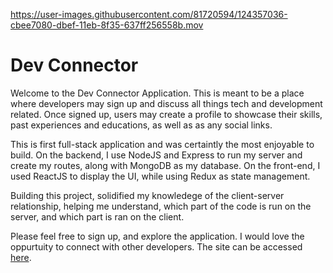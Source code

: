

https://user-images.githubusercontent.com/81720594/124357036-cbee7080-dbef-11eb-8f35-637ff256558b.mov

# Dev Connector

Welcome to the Dev Connector Application. This is meant to be a place where developers may sign up and discuss all things tech 
and development related. Once signed up, users may create a profile to showcase their skills, past experiences and educations,
as well as as any social links. 

This is first full-stack application and was certaintly the most enjoyable to build. On the backend, I use NodeJS and Express to run my server and create my routes, along with MongoDB as my database. On the front-end, I used ReactJS to display the UI, while using Redux as state management. 

Building this project, solidified my knowledege of the client-server relationship, helping me understand, which part of the code is run 
on the server, and which part is ran on the client.

Please feel free to sign up, and explore the application. I would love the oppurtuity to connect with other developers. The site can be accessed [here](https://arctic-pylon-18588.herokuapp.com/).
